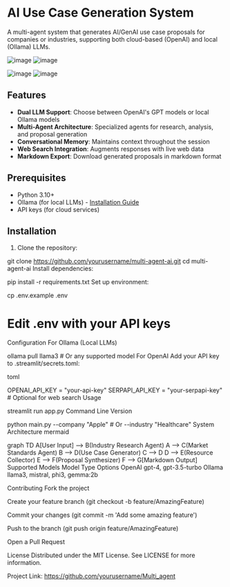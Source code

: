# AI Use Case Generation System

A multi-agent system that generates AI/GenAI use case proposals for companies or industries, supporting both cloud-based (OpenAI) and local (Ollama) LLMs.

![image](https://github.com/user-attachments/assets/4ba135d5-1781-45d2-8880-7da632c4075c)
![image](https://github.com/user-attachments/assets/bf92450a-da72-4365-ba09-045e866835d5)

![image](https://github.com/user-attachments/assets/a7251d32-d712-4754-b47b-65cd573ed10b)
![image](https://github.com/user-attachments/assets/d649e5a2-df0d-4923-beb6-4ddccd17382b)



## Features

- **Dual LLM Support**: Choose between OpenAI's GPT models or local Ollama models
- **Multi-Agent Architecture**: Specialized agents for research, analysis, and proposal generation
- **Conversational Memory**: Maintains context throughout the session
- **Web Search Integration**: Augments responses with live web data
- **Markdown Export**: Download generated proposals in markdown format

## Prerequisites

- Python 3.10+
- Ollama (for local LLMs) - [Installation Guide](https://ollama.com/)
- API keys (for cloud services)

## Installation

1. Clone the repository:

git clone https://github.com/yourusername/multi-agent-ai.git
cd multi-agent-ai
Install dependencies:



pip install -r requirements.txt
Set up environment:


cp .env.example .env
# Edit .env with your API keys
Configuration
For Ollama (Local LLMs)

ollama pull llama3  # Or any supported model
For OpenAI
Add your API key to .streamlit/secrets.toml:

toml

OPENAI_API_KEY = "your-api-key"
SERPAPI_API_KEY = "your-serpapi-key"  # Optional for web search
Usage

streamlit run app.py
Command Line Version

python main.py --company "Apple"  # Or --industry "Healthcare"
System Architecture
mermaid

graph TD
    A[User Input] --> B(Industry Research Agent)
    A --> C(Market Standards Agent)
    B --> D(Use Case Generator)
    C --> D
    D --> E(Resource Collector)
    E --> F(Proposal Synthesizer)
    F --> G[Markdown Output]
Supported Models
Model Type	Options
OpenAI	gpt-4, gpt-3.5-turbo
Ollama	llama3, mistral, phi3, gemma:2b

Contributing
Fork the project

Create your feature branch (git checkout -b feature/AmazingFeature)

Commit your changes (git commit -m 'Add some amazing feature')

Push to the branch (git push origin feature/AmazingFeature)

Open a Pull Request

License
Distributed under the MIT License. See LICENSE for more information.


Project Link: https://github.com/yourusername/Multi_agent
